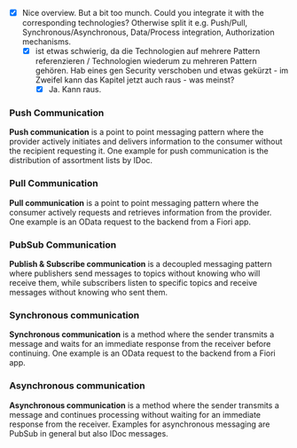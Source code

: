- [x] Nice overview. But a bit too munch. Could you integrate it with the corresponding technologies? Otherwise split it e.g. Push/Pull, Synchronous/Asynchronous, Data/Process integration, Authorization mechanisms.
	- [x] ist etwas schwierig, da die Technologien auf mehrere Pattern referenzieren / Technologien wiederum zu mehreren Pattern gehören. Hab eines gen Security verschoben und etwas gekürzt - im Zweifel kann das Kapitel jetzt auch raus - was meinst?
		- [x] Ja. Kann raus.
### Push Communication
**Push communication** is a point to point messaging pattern where the provider actively initiates and delivers information to the consumer without the recipient requesting it. One example for push communication is the distribution of assortment lists by IDoc.
### Pull Communication
**Pull communication** is a point to point messaging pattern where the consumer actively requests and retrieves information from the provider. One example is an OData request to the backend from a Fiori app.
### PubSub Communication
**Publish & Subscribe communication** is a decoupled messaging pattern where publishers send messages to topics without knowing who will receive them, while subscribers listen to specific topics and receive messages without knowing who sent them.
### Synchronous communication
**Synchronous communication** is a method where the sender transmits a message and waits for an immediate response from the receiver before continuing. One example is an OData request to the backend from a Fiori app.
### Asynchronous communication
**Asynchronous communication** is a method where the sender transmits a message and continues processing without waiting for an immediate response from the receiver. Examples for asynchronous messaging are PubSub in general but also IDoc messages.

